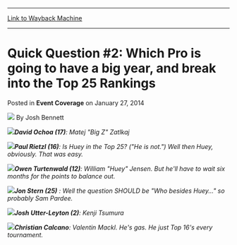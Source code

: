 
---
[Link to Wayback Machine](https://web.archive.org/web/20220705023254/https://magic.wizards.com/en/articles/archive/event-coverage/quick-question-2-which-pro-going-have-big-year-and-break-top-25)

[_metadata_:author]:- "Josh Bennett"
[_metadata_:description]:- "David Ochoa (17): Matej `Big Z` Zatlkaj Paul Rietzl (16): Is Huey in the Top 25? (`He is not.`) Well then Huey, obviously. That was easy. Owen Turtenwald (12): William `Huey` Jensen. But he'll have to wait six months for the points to balance out. Jon Stern (25) : Well the question SHOULD be `Who besides Huey...` so probably Sam Pardee. Josh Utter-Leyton (2): Kenji Tsumura"
[_metadata_:generator]:- "Drupal 7 (http://drupal.org)"
[_metadata_:node]:- "320026"
[_metadata_:publish_date]:- "2014-01-27"
[_metadata_:source]:- "div-main-content"
[_metadata_:title]:- "Quick Question #2: Which Pro is going to have a big year, and break into the Top 25 Rankings"
[_metadata_:wayback_capture_timestamp]:- "2022-07-05 02:32:54"
[_metadata_:wayback_raw_url]:- "https://web.archive.org/web/20220705023254id_/https://magic.wizards.com/en/articles/archive/event-coverage/quick-question-2-which-pro-going-have-big-year-and-break-top-25"
[_metadata_:wayback_url]:- "https://magic.wizards.com/en/articles/archive/event-coverage/quick-question-2-which-pro-going-have-big-year-and-break-top-25"
---


 Quick Question #2: Which Pro is going to have a big year, and break into the Top 25 Rankings
=============================================================================================



 Posted in **Event Coverage**
 on January 27, 2014 






![](https://media.magic.wizards.com/styles/auth_small/public/images/person/authorpic_joshbennett.jpg)
By Josh Bennett













![](https://web.archive.org/web/20150922213915im_/http://archive.wizards.com/mtg/images/daily/events/gpvan14/QQ_Ochoa.jpg)***David Ochoa (17)**: Matej "Big Z" Zatlkaj* 

![](https://web.archive.org/web/20150922210926im_/http://archive.wizards.com/mtg/images/daily/events/gpvan14/QQ_Rietzl.jpg)***Paul Rietzl (16)**: Is Huey in the Top 25? ("He is not.") Well then Huey, obviously. That was easy.* 




![](https://web.archive.org/web/20150922171409im_/http://archive.wizards.com/mtg/images/daily/events/gpvan14/QQ_Turtenwald.jpg)***Owen Turtenwald (12)**: William "Huey" Jensen. But he'll have to wait six months for the points to balance out.* 

![](https://web.archive.org/web/20150922195255im_/http://archive.wizards.com/mtg/images/daily/events/gpvan14/QQ_Stern.jpg)***Jon Stern (25)** : Well the question SHOULD be "Who besides Huey..." so probably Sam Pardee.* 




![](https://web.archive.org/web/20150922204217im_/http://archive.wizards.com/mtg/images/daily/events/gpvan14/QQ_Leyton.jpg)***Josh Utter-Leyton (2)**: Kenji Tsumura* 

![](https://web.archive.org/web/20150922172451im_/http://archive.wizards.com/mtg/images/daily/events/gpvan14/QQ_Calcano.jpg)***Christian Calcano**: Valentin Mackl. He's gas. He just Top 16's every tournament.* 








